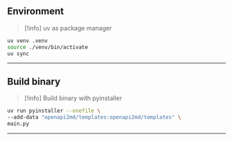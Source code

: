 ## Environment

> [!info] uv as package manager

```bash
uv venv .venv
source ./venv/bin/activate
uv sync
```

---

## Build binary

> [!info] Build binary with pyinstaller

```bash
uv run pyinstaller --onefile \
--add-data "openapi2md/templates:openapi2md/templates" \
main.py
```

---
